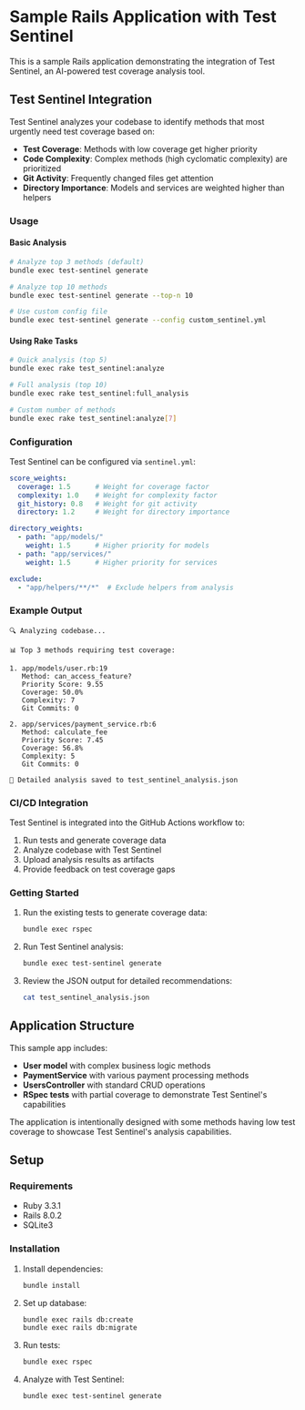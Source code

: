 # Sample Rails Application with Test Sentinel

This is a sample Rails application demonstrating the integration of Test Sentinel, an AI-powered test coverage analysis tool.

## Test Sentinel Integration

Test Sentinel analyzes your codebase to identify methods that most urgently need test coverage based on:

- **Test Coverage**: Methods with low coverage get higher priority
- **Code Complexity**: Complex methods (high cyclomatic complexity) are prioritized  
- **Git Activity**: Frequently changed files get attention
- **Directory Importance**: Models and services are weighted higher than helpers

### Usage

#### Basic Analysis
```bash
# Analyze top 3 methods (default)
bundle exec test-sentinel generate

# Analyze top 10 methods
bundle exec test-sentinel generate --top-n 10

# Use custom config file
bundle exec test-sentinel generate --config custom_sentinel.yml
```

#### Using Rake Tasks
```bash
# Quick analysis (top 5)
bundle exec rake test_sentinel:analyze

# Full analysis (top 10)  
bundle exec rake test_sentinel:full_analysis

# Custom number of methods
bundle exec rake test_sentinel:analyze[7]
```

### Configuration

Test Sentinel can be configured via `sentinel.yml`:

```yaml
score_weights:
  coverage: 1.5      # Weight for coverage factor
  complexity: 1.0    # Weight for complexity factor
  git_history: 0.8   # Weight for git activity
  directory: 1.2     # Weight for directory importance

directory_weights:
  - path: "app/models/"
    weight: 1.5      # Higher priority for models
  - path: "app/services/"  
    weight: 1.5      # Higher priority for services

exclude:
  - "app/helpers/**/*"  # Exclude helpers from analysis
```

### Example Output

```
🔍 Analyzing codebase...

📊 Top 3 methods requiring test coverage:

1. app/models/user.rb:19
   Method: can_access_feature?
   Priority Score: 9.55
   Coverage: 50.0%
   Complexity: 7
   Git Commits: 0

2. app/services/payment_service.rb:6
   Method: calculate_fee
   Priority Score: 7.45
   Coverage: 56.8%
   Complexity: 5
   Git Commits: 0

📄 Detailed analysis saved to test_sentinel_analysis.json
```

### CI/CD Integration

Test Sentinel is integrated into the GitHub Actions workflow to:

1. Run tests and generate coverage data
2. Analyze codebase with Test Sentinel
3. Upload analysis results as artifacts
4. Provide feedback on test coverage gaps

### Getting Started

1. Run the existing tests to generate coverage data:
   ```bash
   bundle exec rspec
   ```

2. Run Test Sentinel analysis:
   ```bash
   bundle exec test-sentinel generate
   ```

3. Review the JSON output for detailed recommendations:
   ```bash
   cat test_sentinel_analysis.json
   ```

## Application Structure

This sample app includes:

- **User model** with complex business logic methods
- **PaymentService** with various payment processing methods  
- **UsersController** with standard CRUD operations
- **RSpec tests** with partial coverage to demonstrate Test Sentinel's capabilities

The application is intentionally designed with some methods having low test coverage to showcase Test Sentinel's analysis capabilities.

## Setup

### Requirements

- Ruby 3.3.1
- Rails 8.0.2
- SQLite3

### Installation

1. Install dependencies:
   ```bash
   bundle install
   ```

2. Set up database:
   ```bash
   bundle exec rails db:create
   bundle exec rails db:migrate
   ```

3. Run tests:
   ```bash
   bundle exec rspec
   ```

4. Analyze with Test Sentinel:
   ```bash
   bundle exec test-sentinel generate
   ```